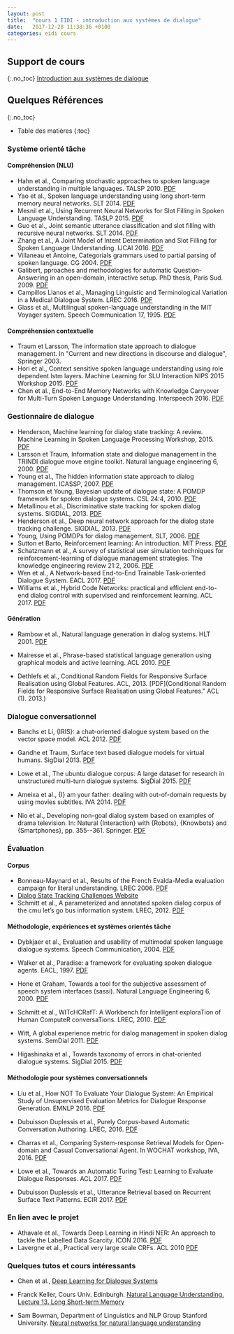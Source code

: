 ```yaml
---
layout: post
title:  "cours 1 EIDI - introduction aux systèmes de dialogue"
date:   2017-12-28 11:38:36 +0100
categories: eidi cours
---
```


## Support de cours
{:.no_toc}
[Introduction aux systèmes de dialogue](https://sophierosset.github.io/docs/eidi-dhm.pdf)

## Quelques Références
{:.no_toc}
* Table des matières
{:toc}

### Système orienté tâche
#### Compréhension (NLU)
- Hahn et al., Comparing stochastic approaches to spoken language understanding in multiple languages. TALSP 2010. [PDF](https://hal.archives-ouvertes.fr/file/index/docid/746965/filename/plugin-05639034.pdf)
- Yao et al., Spoken language understanding using long short-term memory neural networks. SLT 2014. [PDF](https://groups.csail.mit.edu/sls/publications/2014/Zhang_SLT_2014.pdf)
- Mesnil et al., Using Recurrent Neural Networks for Slot Filling in Spoken Language Understanding. TASLP 2015. [PDF](http://www.iro.umontreal.ca/~lisa/pointeurs/taslp_RNNSLU_final_doubleColumn.pdf)
- Guo et al., Joint semantic utterance classification and slot filling with recursive neural networks. SLT 2014. [PDF](https://www.microsoft.com/en-us/research/wp-content/uploads/2014/12/SLT2014-daniel.pdf)
- Zhang et al., A Joint Model of Intent Determination and Slot Filling for Spoken Language Understanding. IJCAI 2016. [PDF](https://www.ijcai.org/Proceedings/16/Papers/425.pdf)
- Villaneau et Antoine, Categorials grammars used to partial parsing of spoken language. CG 2004. [PDF](http://citeseerx.ist.psu.edu/viewdoc/download?doi=10.1.1.59.6779&rep=rep1&type=pdf)
- Galibert, pproaches and methodologies for automatic Question-Answering in an open-domain, interactive setup. PhD thesis, Paris Sud. 2009. [PDF](https://tel.archives-ouvertes.fr/tel-00617178)
- Campillos Llanos et al., Managing Linguistic and Terminological Variation in a Medical Dialogue System. LREC 2016. [PDF](http://www.lrec-conf.org/proceedings/lrec2016/pdf/662_Paper.pdf)
- Glass et al., Multilingual spoken-language understanding in the MIT Voyager system. Speech Communication 17, 1995. [PDF](http://groups.csail.mit.edu/sls/publications/1995/speechcomm95-voyager.pdf)

#### Compréhension contextuelle

- Traum et Larsson, The information state approach to dialogue management. In "Current and new directions in discourse and dialogue", Springer 2003.
- Hori et al., Context sensitive spoken language understanding using role dependent lstm layers. Machine Learning for SLU Interaction NIPS 2015 Workshop 2015. [PDF](https://www.merl.com/publications/docs/TR2015-134.pdf)
- Chen et al., End-to-End Memory Networks with Knowledge Carryover for Multi-Turn Spoken Language Understanding. Interspeech 2016. [PDF](https://www.microsoft.com/en-us/research/wp-content/uploads/2016/06/IS16_ContextualSLU.pdf)

### Gestionnaire de dialogue
- Henderson, Machine learning for dialog state tracking: A review. Machine Learning in Spoken Language Processing Workshop, 2015. [PDF](https://pdfs.semanticscholar.org/4ff3/e8723fb61897de585402fe7a3cd3a5dbed5c.pdf)
- Larsson et Traum, Information state and dialogue management in the TRINDI dialogue move engine toolkit. Natural language engineering 6, 2000. [PDF](http://staff.um.edu.mt/mros1/csa5005/pdf/larsson-traum2000.pdf)
- Young et al., The hidden information state approach to dialog management. ICASSP, 2007. [PDF](http://svr-ftp.eng.cam.ac.uk/~sjy/papers/yswy07.pdf)
- Thomson et Young, Bayesian update of dialogue state: A POMDP framework for spoken dialogue systems. CSL 24:4, 2010. [PDF](https://ac.els-cdn.com/S0885230809000497/1-s2.0-S0885230809000497-main.pdf?_tid=159e7388-f15c-11e7-903e-00000aab0f6c&acdnat=1515076526_f25a0134b1892d40a6f6c435b66a1cb7)
- Metallinou et al., Discriminative state tracking for spoken dialog systems. SIGDIAL, 2013. [PDF](http://www.aclweb.org/anthology/P13-1046)
- Henderson et al., Deep neural network approach for the dialog state tracking challenge. SIGDIAL, 2013. [PDF](http://www.aclweb.org/anthology/W13-4073)
- Young, Using POMDPs for dialog management. SLT, 2006. [PDF](http://mi.eng.cam.ac.uk/research/dialogue/slt06_sjy-talk.pdf)
- Sutton et Barto, Reinforcement learning: An introduction. MIT Press. [PDF](https://s3.amazonaws.com/academia.edu.documents/38529120/9780262257053_index.pdf?AWSAccessKeyId=AKIAIWOWYYGZ2Y53UL3A&Expires=1515090192&Signature=RUyFlleBn9hFxk32V4BraEgIrP0%3D&response-content-disposition=inline%3B%20filename%3DReinforcement_Learning_index_-_Index.pdf)
- Schatzmann et al., A survey of statistical user simulation techniques for reinforcement-learning of dialogue management strategies. The knowledge engineering review 21:2, 2006. [PDF](http://ai2-s2-pdfs.s3.amazonaws.com/e3d8/e925ec4f938620a8d76bb50a1b2fc95e7f5e.pdf)
- Wen et al., A Network-based End-to-End Trainable Task-oriented Dialogue System. EACL 2017. [PDF](http://www.aclweb.org/anthology/E17-1042)
- Williams et al., Hybrid Code Networks: practical and efficient end-to-end dialog control with supervised and reinforcement learning. ACL 2017. [PDF](http://aclweb.org/anthology/P17-1062)

#### Génération
- Rambow et al., Natural language generation in dialog systems. HLT 2001. [PDF](https://users.soe.ucsc.edu/~maw/papers/RBW-hlt01.pdf)

- Mairesse et al., Phrase-based statistical language generation using graphical models and active learning. ACL 2010. [PDF](http://aclweb.org/anthology/P/P10/P10-1157.pdf)

- Dethlefs et al., Conditional Random Fields for Responsive Surface Realisation using Global Features. ACL, 2013. [PDF](Conditional Random Fields for Responsive Surface Realisation using Global Features." ACL (1). 2013.)

### Dialogue conversationnel
- Banchs et Li, {IRIS}: a chat-oriented dialogue system based on the vector space model. ACL 2012. [PDF](https://www.aclweb.org/anthology/P/P12/P12-3.pdf#page=49)

- Gandhe et Traum, Surface text based dialogue models for virtual humans. SigDial 2013. [PDF](http://www.aclweb.org/anthology/W13-4039)

- Lowe et al., The ubuntu dialogue corpus: A large dataset for research in unstructured multi-turn dialogue systems. SigDial 2015. [PDF](https://arxiv.org/pdf/1506.08909.pdf)

- Ameixa et al., {I} am your father: dealing with out-of-domain requests by using movies subtitles. IVA 2014. [PDF](http://www.inesc-id.pt/pt/indicadores/Ficheiros/10327.pdf)

- Nio et al., Developing non-goal dialog system based on examples of drama television. In: Natural {Interaction} with {Robots}, {Knowbots} and {Smartphones}, pp. 355--361. Springer. [PDF](http://isw3.naist.jp/~tomoki/Tomoki/Conferences/IWSDS2012_NonGoalDialog.pdf)

### Évaluation
#### Corpus
- Bonneau-Maynard et al., Results of the French Evalda-Media evaluation campaign for literal understanding. LREC 2006. [PDF](https://hal.archives-ouvertes.fr/hal-01160167/document)
- [Dialog State Tracking Challenges Website](https://www.microsoft.com/en-us/research/event/dialog-state-tracking-challenge/)
- Schmitt et al., A parameterized and annotated spoken dialog corpus of the cmu let’s go bus information system. LREC, 2012. [PDF](https://s3.amazonaws.com/academia.edu.documents/42138146/A_Parameterized_and_Annotated_Spoken_Dia20160205-21338-1yzo6xd.pdf?AWSAccessKeyId=AKIAIWOWYYGZ2Y53UL3A&Expires=1515417751&Signature=L6Ep7EEogSSdz%2FoaExecL5XBNF0%3D&response-content-disposition=inline%3B%20filename%3DA_Parameterized_and_Annotated_Spoken_Dia.pdf)

#### Méthodologie, expériences et systèmes orientés tâche
- Dybkjaer et al., Evaluation and usability of multimodal spoken language dialogue systems. Speech Communication, 2004. [PDF](https://pdfs.semanticscholar.org/08b5/969d3a9404ca3d107b87de23449112cbeae5.pdf)

- Walker et al., Paradise: a framework for evaluating spoken dialogue agents. EACL, 1997. [PDF](https://arxiv.org/pdf/cmp-lg/9704004.pdf)
- Hone et Graham, Towards a tool for the subjective assessment of speech system interfaces (sassi). Natural Language Engineering 6, 2000. [PDF](http://dspace.brunel.ac.uk/bitstream/2438/3077/1/SASSI%20Paper%202000.pdf)

- Schmitt et al., WITcHCRafT: A Workbench for Intelligent exploraTion of Human ComputeR conversaTions. LREC, 2010. [PDF](http://www.lrec-conf.org/proceedings/lrec2010/pdf/123_Paper.pdf)

- Witt, A global experience metric for dialog management in spoken dialog systems. SemDial 2011. [PDF](http://projects.ict.usc.edu/nld/semdial2011/proceedings/semdial2011_witt.pdf)

- Higashinaka et al., Towards taxonomy of errors in chat-oriented dialogue systems. SigDial 2015. [PDF](http://www.aclweb.org/old_anthology/W/W15/W15-46.pdf#page=107)


#### Méthodologie pour systèmes conversationnels
- Liu et al., How NOT To Evaluate Your Dialogue System: An Empirical Study of Unsupervised Evaluation Metrics for Dialogue Response Generation. EMNLP 2016. [PDF](http://aclweb.org/anthology/D/D16/D16-1230.pdf)

- Dubuisson Duplessis et al., Purely Corpus-based Automatic Conversation Authoring. LREC, 2016. [PDF](http://www.lrec-conf.org/proceedings/lrec2016/pdf/396_Paper.pdf)

- Charras et al., Comparing System-response Retrieval Models for Open-domain and Casual Conversational Agent. In WOCHAT workshop, IVA, 2016. [PDF](http://workshop.colips.org/wochat/@iva2016/documents/RP-269.pdf)

- Lowe et al., Towards an Automatic Turing Test: Learning to Evaluate Dialogue Responses. ACL 2017. [PDF](http://aclweb.org/anthology/P/P17/P17-1103.pdf)

- Dubuisson Duplessis et al., Utterance Retrieval based on Recurrent Surface Text Patterns. ECIR 2017. [PDF](https://hal.archives-ouvertes.fr/hal-01436052/document)

### En lien avec le projet
- Athavale et al., Towards Deep Learning in Hindi NER: An approach to tackle the
Labelled Data Scarcity. ICON 2016. [PDF](https://sophierosset.github.io/docs/Athavale2016.pdf)
- Lavergne et al., Practical very large scale CRFs. ACL 2010 [PDF](http://www.quaero.org/media/files/bibliographie/acl_lavergne.pdf)

### Quelques tutos et cours intéressants
- Chen et al., [Deep Learning for Dialogue Systems](https://sites.google.com/site/deeplearningdialogue/home)

- Franck Keller, Cours Univ. Edinburgh. [Natural Language Understanding. Lecture 13. Long Short-term Memory](https://www.inf.ed.ac.uk/teaching/courses/nlu/lectures/nlu_l13_lstm.pdf)

- Sam Bowman, Department of Linguistics and NLP Group Stanford University. [Neural networks for natural language understanding](https://www.nyu.edu/projects/bowman/NLU%20Guest%20Lecture%20S%272015.pdf)

